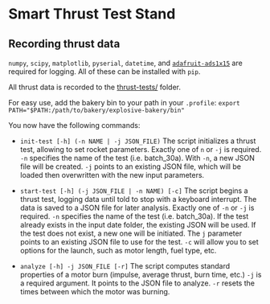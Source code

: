 # Smart Thrust Test Stand

## Recording thrust data

`numpy`, `scipy`, `matplotlib`, `pyserial`, `datetime`, and [`adafruit-ads1x15`](https://github.com/adafruit/Adafruit_Python_ADS1x15) are required for logging. All of these can be installed with `pip`.

All thrust data is recorded to the [thrust-tests/](thrust-tests/) folder.

For easy use, add the bakery bin to your path in your `.profile`:
    `export PATH="$PATH:/path/to/bakery/explosive-bakery/bin"`

You now have the following commands:

*    `init-test [-h] (-n NAME | -j JSON_FILE)`
The script initializes a thrust test, allowing to set rocket parameters.
        Exactly one of `n` or `-j` is required. `-n` specifies the name of the test (i.e. batch_30a). With `-n`, a new JSON file will be created. `-j` points to an existing JSON file, which will be loaded then overwritten with the new input parameters.

*    `start-test [-h] (-j JSON_FILE | -n NAME) [-c]`
The script begins a thrust test, logging data until told to stop with a keyboard interrupt. The data is saved to a JSON file for later analysis.
        Exactly one of  `-n` or `-j` is required. `-n` specifies the name of the test (i.e. batch_30a). If the test already exists in the input date folder, the existing JSON will be used. If the test does not exist, a new one will be initiated. The `j` parameter points to an existing JSON file to use for the test.
        `-c` will allow you to set options for the launch, such as motor length, fuel type, etc.


*    `analyze [-h] -j JSON_FILE [-r]`
The script computes standard properties of a motor burn (impulse, average thrust, burn time, etc.)
        `-j` is a required argument. It points to the JSON file to analyze.
        `-r` resets the times between which the motor was burning.

